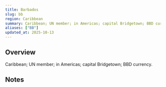 ```yaml
---
title: Barbados
slug: bb
region: Caribbean
summary: Caribbean; UN member; in Americas; capital Bridgetown; BBD currency.
aliases: ["BB"]
updated_at: 2025-10-13
---
```


## Overview

Caribbean; UN member; in Americas; capital Bridgetown; BBD currency.

## Notes

<!-- Add your first note below -->
